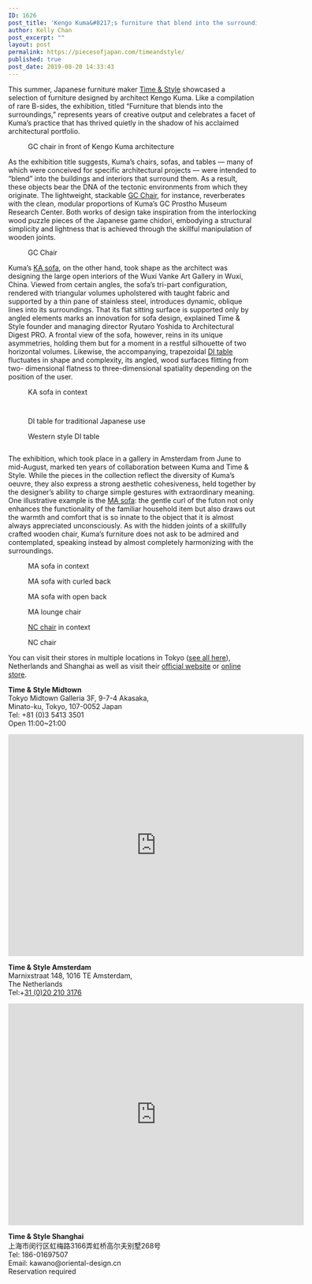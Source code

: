 ```yaml
---
ID: 1626
post_title: 'Kengo Kuma&#8217;s furniture that blend into the surroundings'
author: Kelly Chan
post_excerpt: ""
layout: post
permalink: https://piecesofjapan.com/timeandstyle/
published: true
post_date: 2019-08-20 14:33:43
---
```

<!-- wp:paragraph -->
<p>This summer, Japanese furniture maker <a href="https://www.timeandstyle.com/" target="_blank" rel="noreferrer noopener" aria-label="Time &amp; Style (opens in a new tab)">Time &amp; Style</a> showcased a selection of furniture designed by architect Kengo Kuma. Like a compilation of rare B-sides, the exhibition, titled “Furniture that blends into the surroundings,” represents years of creative output and celebrates a facet of Kuma’s practice that has thrived quietly in the shadow of his acclaimed architectural portfolio.</p>
<!-- /wp:paragraph -->

<!-- wp:image {"id":1628} -->
<figure class="wp-block-image"><img src="https://piecesofjapan.com/wp-content/uploads/2019/08/tskk_post01-735x1024.jpg" alt="" class="wp-image-1628"/><figcaption>GC chair in front of Kengo Kuma architecture</figcaption></figure>
<!-- /wp:image -->

<!-- wp:paragraph -->
<p>As the exhibition title suggests, Kuma’s chairs, sofas, and tables — many of which were conceived for specific architectural projects — were intended to “blend” into the buildings and interiors that surround them. As a result, these objects bear the DNA of the tectonic environments from which they originate. The lightweight, stackable <a href="https://www.timeandstyle.com/en/furniture/1009/">GC Chair</a>, for instance, reverberates with the clean, modular proportions of Kuma’s GC Prostho Museum Research Center. Both works of design take inspiration from the interlocking wood puzzle pieces of the Japanese game chidori, embodying a structural simplicity and lightness that is achieved through the skillful manipulation of wooden joints.</p>
<!-- /wp:paragraph -->

<!-- wp:image {"id":1629} -->
<figure class="wp-block-image"><img src="https://piecesofjapan.com/wp-content/uploads/2019/08/tskk_post02.jpg" alt="" class="wp-image-1629"/><figcaption>GC Chair</figcaption></figure>
<!-- /wp:image -->

<!-- wp:paragraph -->
<p>Kuma’s <a rel="noreferrer noopener" aria-label="KA sofa (opens in a new tab)" href="https://www.timeandstyle.com/en/furniture/4078/" target="_blank">KA sofa</a>, on the other hand, took shape as the architect was designing the large open interiors of the Wuxi Vanke Art Gallery in Wuxi, China. Viewed from certain angles, the sofa’s tri-part configuration, rendered with triangular volumes upholstered with taught fabric and supported by a thin pane of stainless steel, introduces dynamic, oblique lines into its surroundings. That its flat sitting surface is supported only by angled elements marks an innovation for sofa design, explained Time &amp; Style founder and managing director Ryutaro Yoshida to Architectural Digest PRO. A frontal view of the sofa, however, reins in its unique asymmetries, holding them but for a moment in a restful silhouette of two horizontal volumes. Likewise, the accompanying, trapezoidal <a href="https://www.timeandstyle.com/en/furniture/4136/" target="_blank" rel="noreferrer noopener" aria-label="DI table (opens in a new tab)">DI table</a> fluctuates in shape and complexity, its angled, wood surfaces flitting from two- dimensional flatness to three-dimensional spatiality depending on the position of the user.</p>
<!-- /wp:paragraph -->

<!-- wp:image {"id":1631} -->
<figure class="wp-block-image"><img src="https://piecesofjapan.com/wp-content/uploads/2019/08/tskk_post04.jpg" alt="" class="wp-image-1631"/><figcaption>KA sofa in context</figcaption></figure>
<!-- /wp:image -->

<!-- wp:image {"id":1632} -->
<figure class="wp-block-image"><img src="https://piecesofjapan.com/wp-content/uploads/2019/08/tskk_post05.jpg" alt="" class="wp-image-1632"/></figure>
<!-- /wp:image -->

<!-- wp:image {"id":1633} -->
<figure class="wp-block-image"><img src="https://piecesofjapan.com/wp-content/uploads/2019/08/tskk_post06.jpg" alt="" class="wp-image-1633"/></figure>
<!-- /wp:image -->

<!-- wp:image {"id":1634} -->
<figure class="wp-block-image"><img src="https://piecesofjapan.com/wp-content/uploads/2019/08/tskk_post07.jpg" alt="" class="wp-image-1634"/><figcaption>DI table for traditional Japanese use</figcaption></figure>
<!-- /wp:image -->

<!-- wp:image {"id":1635} -->
<figure class="wp-block-image"><img src="https://piecesofjapan.com/wp-content/uploads/2019/08/tskk_post08.jpg" alt="" class="wp-image-1635"/><figcaption>Western style DI table</figcaption></figure>
<!-- /wp:image -->

<!-- wp:image {"id":1636} -->
<figure class="wp-block-image"><img src="https://piecesofjapan.com/wp-content/uploads/2019/08/tskk_post09.jpg" alt="" class="wp-image-1636"/></figure>
<!-- /wp:image -->

<!-- wp:paragraph -->
<p>The exhibition, which took place in a gallery in Amsterdam from June to mid-August, marked ten years of collaboration between Kuma and Time &amp; Style. While the pieces in the collection reflect the diversity of Kuma’s oeuvre, they also express a strong aesthetic cohesiveness, held together by the designer’s ability to charge simple gestures with extraordinary meaning. One illustrative example is the <a href="https://www.timeandstyle.com/en/furniture/4091/" target="_blank" rel="noreferrer noopener" aria-label="MA sofa (opens in a new tab)">MA sofa</a>: the gentle curl of the futon not only enhances the functionality of the familiar household item but also draws out the warmth and comfort that is so innate to the object that it is almost always appreciated unconsciously. As with the hidden joints of a skillfully crafted wooden chair, Kuma’s furniture does not ask to be admired and contemplated, speaking instead by almost completely harmonizing with the surroundings.</p>
<!-- /wp:paragraph -->

<!-- wp:image {"id":1640} -->
<figure class="wp-block-image"><img src="https://piecesofjapan.com/wp-content/uploads/2019/08/tskk_post13-683x1024.jpg" alt="" class="wp-image-1640"/><figcaption>MA sofa in context</figcaption></figure>
<!-- /wp:image -->

<!-- wp:image {"id":1641} -->
<figure class="wp-block-image"><img src="https://piecesofjapan.com/wp-content/uploads/2019/08/tskk_post14.jpg" alt="" class="wp-image-1641"/><figcaption>MA sofa with curled back</figcaption></figure>
<!-- /wp:image -->

<!-- wp:image {"id":1642} -->
<figure class="wp-block-image"><img src="https://piecesofjapan.com/wp-content/uploads/2019/08/tskk_post15.jpg" alt="" class="wp-image-1642"/><figcaption>MA sofa with open back</figcaption></figure>
<!-- /wp:image -->

<!-- wp:image {"id":1643} -->
<figure class="wp-block-image"><img src="https://piecesofjapan.com/wp-content/uploads/2019/08/tskk_post16.jpg" alt="" class="wp-image-1643"/><figcaption>MA lounge chair</figcaption></figure>
<!-- /wp:image -->

<!-- wp:image {"id":1637} -->
<figure class="wp-block-image"><img src="https://piecesofjapan.com/wp-content/uploads/2019/08/tskk_post10.jpg" alt="" class="wp-image-1637"/><figcaption><a href="https://www.timeandstyle.com/en/furniture/1435/" target="_blank" rel="noreferrer noopener" aria-label="NC chair (opens in a new tab)">NC chair</a> in context</figcaption></figure>
<!-- /wp:image -->

<!-- wp:image {"id":1639} -->
<figure class="wp-block-image"><img src="https://piecesofjapan.com/wp-content/uploads/2019/08/tskk_post12.jpg" alt="" class="wp-image-1639"/><figcaption>NC chair</figcaption></figure>
<!-- /wp:image -->

<!-- wp:paragraph -->
<p>You can visit their stores in multiple locations in Tokyo (<a rel="noreferrer noopener" aria-label=" (opens in a new tab)" href="https://www.timeandstyle.com/en/shop/" target="_blank">see all here</a>), Netherlands and Shanghai as well as visit their <a rel="noreferrer noopener" aria-label="official website (opens in a new tab)" href="https://www.timeandstyle.com/en/" target="_blank">official website</a> or <a href="http://online.timeandstyle.com/">online store</a>.</p>
<!-- /wp:paragraph -->

<!-- wp:paragraph -->
<p><strong>Time &amp; Style Midtown</strong><br>Tokyo Midtown Galleria 3F, 9-7-4 Akasaka, <br>Minato-ku, Tokyo, 107-0052 Japan <br>Tel: +81 (0)3 5413 3501 <br>Open 11:00~21:00</p>
<!-- /wp:paragraph -->

<!-- wp:html -->
<iframe src="https://www.google.com/maps/embed?pb=!1m18!1m12!1m3!1d3241.4571953515606!2d139.72755211515374!3d35.66574293842887!2m3!1f0!2f0!3f0!3m2!1i1024!2i768!4f13.1!3m3!1m2!1s0x60188b78df47a0bf%3A0x9d539ec75eaa42cc!2sTIME+%26+STYLE+MIDTOWN!5e0!3m2!1sen!2sus!4v1566336251929!5m2!1sen!2sus" width="600" height="450" frameborder="0" style="border:0" allowfullscreen=""></iframe>
<!-- /wp:html -->

<!-- wp:paragraph -->
<p><strong>Time &amp; Style Amsterdam</strong><br>Marnixstraat 148, 1016 TE Amsterdam,&nbsp;<br>The Netherlands<br>Tel:+<a href="tel:+31202103176">31 (0)20 210 3176</a></p>
<!-- /wp:paragraph -->

<!-- wp:html -->
<iframe src="https://www.google.com/maps/embed?pb=!1m18!1m12!1m3!1d2435.824623536653!2d4.873798815650889!3d52.373599954821195!2m3!1f0!2f0!3f0!3m2!1i1024!2i768!4f13.1!3m3!1m2!1s0x47c609dbe258d753%3A0xd9bb6e5ce2d1b22!2sTIME+%26+STYLE!5e0!3m2!1sen!2sus!4v1566336640833!5m2!1sen!2sus" width="600" height="450" frameborder="0" style="border:0" allowfullscreen=""></iframe>
<!-- /wp:html -->

<!-- wp:paragraph -->
<p><strong>Time &amp; Style Shanghai</strong><br>上海市闵行区虹梅路3166弄虹桥高尔夫别墅268号<br>Tel: 186-01697507<br>Email: kawano@oriental-design.cn<br>Reservation required</p>
<!-- /wp:paragraph -->